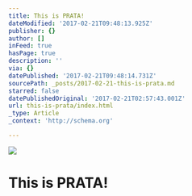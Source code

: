 ```yaml
---
title: This is PRATA!
dateModified: '2017-02-21T09:48:13.925Z'
publisher: {}
author: []
inFeed: true
hasPage: true
description: ''
via: {}
datePublished: '2017-02-21T09:48:14.731Z'
sourcePath: _posts/2017-02-21-this-is-prata.md
starred: false
datePublishedOriginal: '2017-02-21T02:57:43.001Z'
url: this-is-prata/index.html
_type: Article
_context: 'http://schema.org'

---
```

![](https://the-grid-user-content.s3-us-west-2.amazonaws.com/b5c83948-3dc5-4d96-8a21-c61b45f6aa27.jpg)

# This is PRATA!